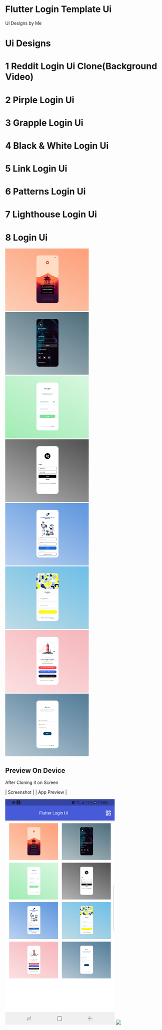 # Flutter Login Template Ui

UI Designs by Me

# Ui Designs

# 1 Reddit Login Ui Clone(Background Video)

# 2 Pirple Login Ui

# 3 Grapple Login Ui

# 4 Black & White Login Ui

# 5 Link Login Ui

# 6 Patterns Login Ui

# 7 Lighthouse Login Ui

# 8 Login Ui

<img src="assets/ui/Reddit_login_ui.jpg" height="200em" /> <img src="assets/ui/Pirple_login_ui.jpg" height="200em" />
<img src="assets/ui/Grapple_login_ui.jpg" height="200em" /> <img src="assets/ui/Black&White_login_ui.jpg" height="200em" />
<img src="assets/ui/Link_login_ui.jpg" height="200em" /> <img src="assets/ui/Patterns_login_ui.jpg" height="200em" />
<img src="assets/ui/Lighthouse_login_ui.jpg" height="200em" /> <img src="assets/ui/Login_ui.jpg" height="200em" />

## Preview On Device

After Cloning it on Screen

| Screenshot | | App Preview |

<img src= "assets/screenshots/flutter_01.png" width="350"> <img src="assets/screenshots/login.gif" width="400">

